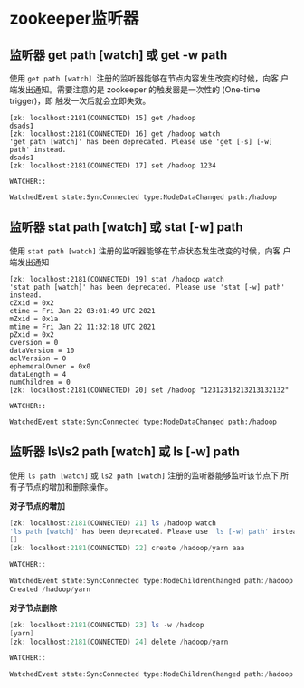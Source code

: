 # zookeeper监听器

## 监听器 get path [watch] 或 get -w path

使用 `get path [watch] `注册的监听器能够在节点内容发生改变的时候，向客 户端发出通知。需要注意的是 zookeeper 的触发器是一次性的 (One-time trigger)，即 触发一次后就会立即失效。

```shell
[zk: localhost:2181(CONNECTED) 15] get /hadoop
dsads1
[zk: localhost:2181(CONNECTED) 16] get /hadoop watch
'get path [watch]' has been deprecated. Please use 'get [-s] [-w] path' instead.
dsads1
[zk: localhost:2181(CONNECTED) 17] set /hadoop 1234

WATCHER::

WatchedEvent state:SyncConnected type:NodeDataChanged path:/hadoop

```

## 监听器 stat path [watch] 或 stat [-w] path

使用 `stat path [watch]` 注册的监听器能够在节点状态发生改变的时候，向客 户端发出通知

```shell
[zk: localhost:2181(CONNECTED) 19] stat /hadoop watch
'stat path [watch]' has been deprecated. Please use 'stat [-w] path' instead.
cZxid = 0x2
ctime = Fri Jan 22 03:01:49 UTC 2021
mZxid = 0x1a
mtime = Fri Jan 22 11:32:18 UTC 2021
pZxid = 0x2
cversion = 0
dataVersion = 10
aclVersion = 0
ephemeralOwner = 0x0
dataLength = 4
numChildren = 0
[zk: localhost:2181(CONNECTED) 20] set /hadoop "12312313213213132132"

WATCHER::

WatchedEvent state:SyncConnected type:NodeDataChanged path:/hadoop
```

## 监听器 ls\ls2 path [watch]   或 ls [-w] path

使用 `ls path [watch]` 或 `ls2 path [watch]` 注册的监听器能够监听该节点下 所有子节点的增加和删除操作。  

**对子节点的增加**

```powershell
[zk: localhost:2181(CONNECTED) 21] ls /hadoop watch
'ls path [watch]' has been deprecated. Please use 'ls [-w] path' instead.
[]
[zk: localhost:2181(CONNECTED) 22] create /hadoop/yarn aaa

WATCHER::

WatchedEvent state:SyncConnected type:NodeChildrenChanged path:/hadoop
Created /hadoop/yarn

```

**对子节点删除**

```powershell
[zk: localhost:2181(CONNECTED) 23] ls -w /hadoop
[yarn]
[zk: localhost:2181(CONNECTED) 24] delete /hadoop/yarn

WATCHER::

WatchedEvent state:SyncConnected type:NodeChildrenChanged path:/hadoop
```

